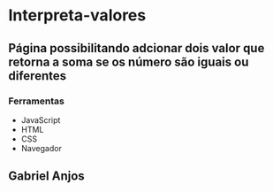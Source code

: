 # Interpreta-valores

## Página possibilitando adcionar dois valor que retorna a soma se os número são iguais ou diferentes

### Ferramentas
* JavaScript
* HTML
* CSS
* Navegador

## Gabriel Anjos
